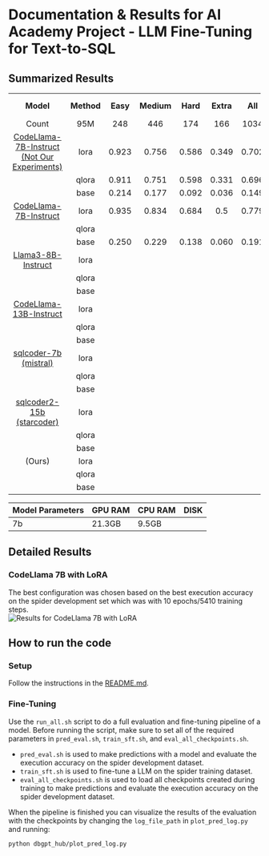 # Documentation & Results for AI Academy Project - LLM Fine-Tuning for Text-to-SQL

## Summarized Results
<table style="text-align: center;">
  <tr>
    <th style="text-align: center;">Model</th>
    <th>Method</th>
    <th>Easy</th>
    <th>Medium</th>
    <th>Hard</th>
    <th>Extra</th>
    <th>All</th>
    <th>Training time (h)</th>
    <th>Inference time (s)</th>
  </tr>

  <tr>
  <td>Count</td>
    <td>95M</td>
    <td>248</td>
    <td>446</td>
    <td>174</td>
    <td>166</td>
    <td>1034</td>
    <td>-</td>
    <td>-</td>
  </tr>

  <tr>
  <td><a href="https://huggingface.co/codellama/CodeLlama-7b-Instruct-hf">CodeLlama-7B-Instruct (Not Our Experiments)</a></td>
    <td>lora</td>
    <td>0.923</td>
    <td>0.756</td>
    <td>0.586</td>
    <td>0.349</td>
    <td>0.702</td>
    <td>-</td>
    <td>-</td>
  </tr>
  <tr>
    <td></td>
    <td>qlora</td>
    <td>0.911</td>
    <td>0.751</td>
    <td>0.598</td>
    <td>0.331</td>
    <td>0.696</td>
    <td>-</td>
    <td>-</td>
  </tr>
  <tr>
    <td></td>
    <td>base</td>
    <td>0.214</td>
    <td>0.177</td>
    <td>0.092</td>
    <td>0.036</td>
    <td>0.149</td>
    <td>-</td>
    <td>-</td>
  </tr>

  <tr>
    <td><a href="https://huggingface.co/codellama/CodeLlama-7b-Instruct-hf">CodeLlama-7B-Instruct</a></td>
    <td>lora</td>
    <td>0.935</td>
    <td>0.834</td>
    <td>0.684</td>
    <td>0.5</td>
    <td>0.779</td>
    <td>16</td>
    <td>-</td>
  </tr>
  <tr>
    <td></td>
    <td>qlora</td>
    <td></td>
    <td></td>
    <td></td>
    <td></td>
    <td></td>
    <td>-</td>
    <td>-</td>
  </tr>
  <tr>                                                      
    <td></td>
    <td>base</td>
    <td>0.250 </td>
    <td>0.229</td>
    <td>0.138</td>
    <td>0.060</td>
    <td>0.191 </td>
    <td>-</td>
    <td>-</td>
  </tr>

  <tr>
    <td><a href="https://huggingface.co/meta-llama/Meta-Llama-3-8B-Instruct">Llama3-8B-Instruct</a></td>
    <td>lora</td>
    <td></td>
    <td></td>
    <td></td>
    <td></td>
    <td></td>
    <td>-</td>
    <td>-</td>
  </tr>
  <tr>
    <td></td>
    <td>qlora</td>
    <td></td>
    <td></td>
    <td></td>
    <td></td>
    <td></td>
    <td>-</td>
    <td>-</td>
  </tr>
  <tr>                                                      
    <td></td>
    <td>base</td>
    <td></td>
    <td></td>
    <td></td>
    <td></td>
    <td></td>
    <td>-</td>
    <td>-</td>
  </tr>

  <tr>
    <td><a href="https://huggingface.co/meta-llama/CodeLlama-7b-Instruct-hf">CodeLlama-13B-Instruct</a></td>
    <td>lora</td>
    <td></td>
    <td></td>
    <td></td>
    <td></td>
    <td></td>
    <td>-</td>
    <td>-</td>
  </tr>
  <tr>
    <td></td>
    <td>qlora</td>
    <td></td>
    <td></td>
    <td></td>
    <td></td>
    <td></td>
    <td>-</td>
    <td>-</td>
  </tr>
  <tr>                                                      
    <td></td>
    <td>base</td>
    <td></td>
    <td></td>
    <td></td>
    <td></td>
    <td></td>
    <td>-</td>
    <td>-</td>
  </tr>

  <tr>
    <td><a href="https://huggingface.co/defog/sqlcoder-7b">sqlcoder-7b (mistral)</a></td>
    <td>lora</td>
    <td></td>
    <td></td>
    <td></td>
    <td></td>
    <td></td>
    <td>-</td>
    <td>-</td>
  </tr>
  <tr>
    <td></td>
    <td>qlora</td>
    <td></td>
    <td></td>
    <td></td>
    <td></td>
    <td></td>
    <td>-</td>
    <td>-</td>
  </tr>
  <tr>
    <td></td>
    <td>base</td>
    <td></td>
    <td></td>
    <td></td>
    <td></td>
    <td></td>
    <td>-</td>
    <td>-</td>
  </tr> 

  <tr>
    <td><a href="https://huggingface.co/defog/sqlcoder2">sqlcoder2-15b (starcoder)</a></td>
    <td>lora</td>
    <td></td>
    <td></td>
    <td></td>
    <td></td>
    <td></td>
    <td>-</td>
    <td>-</td>
  </tr>
  <tr>
    <td></td>
    <td>qlora</td>
    <td></td>
    <td></td>
    <td></td>
    <td></td>
    <td></td>
    <td>-</td>
    <td>-</td>
  </tr>
  <tr>
    <td></td>
    <td>base</td>
    <td></td>
    <td></td>
    <td></td>
    <td></td>
    <td></td>
    <td>-</td>
    <td>-</td>
  </tr> 

  <tr>
    <td>(Ours)</td>
    <td>lora</td>
    <td></td>
    <td></td>
    <td></td>
    <td></td>
    <td></td>
    <td>-</td>
    <td>-</td>
  </tr>
  <tr>
    <td></td>
    <td>qlora</td>
    <td></td>
    <td></td>
    <td></td>
    <td></td>
    <td></td>
    <td>-</td>
    <td>-</td>
  </tr>
  <tr>
    <td></td>
    <td>base</td>
    <td></td>
    <td></td>
    <td></td>
    <td></td>
    <td></td>
    <td>-</td>
    <td>-</td>
  </tr> 
</table>

| Model Parameters | GPU RAM | CPU RAM | DISK   |
| ---------------- | ------- | ------- | ------ |
| 7b               | 21.3GB     | 9.5GB   |  |

## Detailed Results

### CodeLlama 7B with LoRA
The best configuration was chosen based on the best execution accuracy on the spider development set which was with 10 epochs/5410 training steps. 
<img src="/home/erila/llm-finetune/DB-GPT-Hub/dbgpt_hub/output/results_codellama7b-lora.png"
     alt="Results for CodeLlama 7B with LoRA"
     style="display: flex; margin-right: 10px;" />
     

## How to run the code

### Setup
Follow the instructions in the [README.md](https://github.com/ErikLarssonDev/DB-GPT-Hub/blob/main/README.md).

### Fine-Tuning 
Use the `run_all.sh` script to do a full evaluation and fine-tuning pipeline of a model. Before running the script, make sure to set all of the required parameters in `pred_eval.sh`, `train_sft.sh`, and `eval_all_checkpoints.sh`. 

- `pred_eval.sh` is used to make predictions with a model and evaluate the execution accuracy on the spider development dataset.
- `train_sft.sh` is used to fine-tune a LLM on the spider training dataset.
- `eval_all_checkpoints.sh` is used to load all checkpoints created during training to make predictions and evaluate the execution accuracy on the spider development dataset.

When the pipeline is finished you can visualize the results of the evaluation with the checkpoints by changing the `log_file_path` in `plot_pred_log.py` and running:
```bash
python dbgpt_hub/plot_pred_log.py
```

